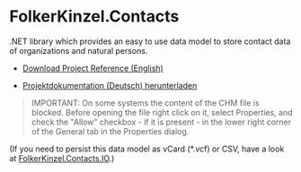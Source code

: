 # FolkerKinzel.Contacts
.NET library which provides an easy to use data model to store contact data of organizations and natural persons.


* [Download Project Reference (English)](https://github.com/FolkerKinzel/Contacts/blob/master/ProjectReference/1.4.1/FolkerKinzel.Contacts.en.chm)

* [Projektdokumentation (Deutsch) herunterladen](https://github.com/FolkerKinzel/Contacts/blob/master/ProjectReference/1.4.1/FolkerKinzel.Contacts.de.chm)

> IMPORTANT: On some systems the content of the CHM file is blocked. Before opening the file right click on it, select Properties, and check the "Allow" checkbox - if it is present - in the lower right corner of the General tab in the Properties dialog.

(If you need to persist this data model as vCard (*.vcf) or CSV, have a look at [FolkerKinzel.Contacts.IO](https://www.nuget.org/packages/FolkerKinzel.Contacts.IO/).)

